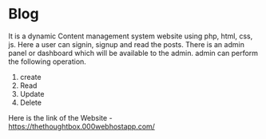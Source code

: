 # Blog

It is a dynamic Content management system website using php, html, css, js. Here a user can signin, signup and read the posts. There is an admin panel or dashboard
which will be available to the admin. admin can perform the following operation.

1) create
2) Read
3) Update
4) Delete

Here is the link of the Website - https://thethoughtbox.000webhostapp.com/
